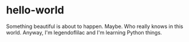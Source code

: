 # hello-world

Something beautiful is about to happen. Maybe. Who really knows in this world.
Anyway, I'm legendoflilac and I'm learning Python things. 
